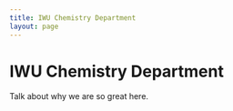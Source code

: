 ```yaml
---
title: IWU Chemistry Department
layout: page
---
```


# IWU Chemistry Department
Talk about why we are so great here.
